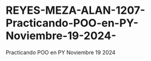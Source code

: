 # REYES-MEZA-ALAN-1207-Practicando-POO-en-PY-Noviembre-19-2024-
Practicando POO en PY  Noviembre 19 2024 
